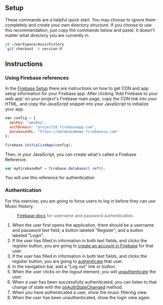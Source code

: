 ## Setup

These commands are a helpful quick start. You may choose to ignore them completely and create your own directory structure. If you choose to use this recommendation, just copy the commands below and paste. It doesn't matter what directory you are currently in.

```bash
cd ~/workspace/musichistory
`git checkout -b version-9`
```

## Instructions

### Using Firebase references

In the [Firebase Setup](https://firebase.google.com/docs/web/setup#add_firebase_to_your_app) there are instructions on how to get CDN and app setup information for your Firebase app. After clicking 'Add Firebase to your web app' on your project's Firebase main page, copy the CDN link into your HTML, and copy the JavaScript snippet into your JavaScript to initialize your app.

```js
var config = {
  apiKey: "apiKey",
  authDomain: "projectId.firebaseapp.com",
  databaseURL: "https://databaseName.firebaseio.com"
};

firebase.initializeApp(config);
```

Then, in your JavaScript, you can create what's called a Firebase Reference.

```js
var myFirebaseRef = firebase.database().ref();
```

You will use this reference for authentication

### Authentication

For this exercise, you are going to force users to log in before they can use Music History.

> [Firebase docs](https://firebase.google.com/docs/auth/web/password-auth) for username and password authentication.

1. When the user first opens the application, there should be a username and password text field, a button labeled "Register", and a button labeled "Login".
1. If the user has filled in information in both text fields, and clicks the register button, you are going to [create an account in Firebase](https://firebase.google.com/docs/auth/web/password-auth#create_a_password-based_account) for that user.
1. If the user has filled in information in both text fields, and clicks the register button, you are going to [authenticate](https://firebase.google.com/docs/auth/web/password-auth#sign_in_a_user_with_an_email_address_and_password) that user.
1. In the navigation bar, add a "Log out" link or button.
1. When the user clicks on the logout element, you will [unauthenticate](https://firebase.google.com/docs/auth/web/password-auth#next_steps) the user.
1. When a user has been successfully authenticated, you can listen to that change of state with the [onAuthStateChanged](https://firebase.google.com/docs/auth/web/manage-users#get_the_currently_signed-in_user) method.
1. When you have authenticated a user, show the music filtering view.
1. When the user has been unauthenticated, show the login view again.
